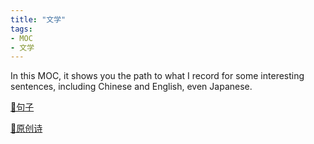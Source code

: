 ```yaml
---
title: "文学"
tags:
- MOC
- 文学
---
```


In this MOC, it shows you the path to what I record for some interesting sentences, including Chinese and English, even Japanese.

[🌌句子](文学/句子.md)

[📜原创诗](文学/Poem_by_me.md)

